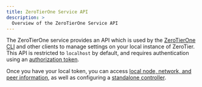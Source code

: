 ```yaml
---
title: ZeroTierOne Service API
description: >
  Overview of the ZeroTierOne Service API
---
```


The ZeroTierOne service provides an API which is used by the [ZeroTierOne CLI](/cli) and other clients to manage settings on your local instance of ZeroTier. This API is restricted to `localhost` by default, and requires authentication using an [authorization token](/api/tokens#zerotierone-service-token).

Once you have your local token, you can access [local node, network, and peer information](/api/service/examples), as well as configuring a [standalone controller](/controller).
